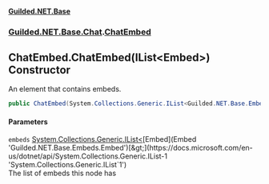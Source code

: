 
#### [Guilded.NET.Base](index 'index')
### [Guilded.NET.Base.Chat](index#Guilded_NET_Base_Chat 'Guilded.NET.Base.Chat').[ChatEmbed](ChatEmbed 'Guilded.NET.Base.Chat.ChatEmbed')
## ChatEmbed.ChatEmbed(IList&lt;Embed&gt;) Constructor
An element that contains embeds.  
```csharp
public ChatEmbed(System.Collections.Generic.IList<Guilded.NET.Base.Embeds.Embed> embeds);
```

#### Parameters
<a name='Guilded_NET_Base_Chat_ChatEmbed_ChatEmbed(System_Collections_Generic_IList_Guilded_NET_Base_Embeds_Embed_)_embeds'></a>
`embeds` [System.Collections.Generic.IList&lt;](https://docs.microsoft.com/en-us/dotnet/api/System.Collections.Generic.IList-1 'System.Collections.Generic.IList`1')[Embed](Embed 'Guilded.NET.Base.Embeds.Embed')[&gt;](https://docs.microsoft.com/en-us/dotnet/api/System.Collections.Generic.IList-1 'System.Collections.Generic.IList`1')  
The list of embeds this node has
  
